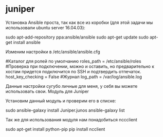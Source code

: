 # juniper
Установка Ansible проста, так как все из коробки (для этой задачи мы использовали ubuntu server 16.04.03):

sudo apt-add-repository ppa:ansible/ansible
sudo apt-get update
sudo apt-get install ansible

Изменим настройки в /etc/ansible/ansible.cfg

#Каталог для ролей по умолчанию
roles_path = /etc/ansible/roles
#Проверка при подключении, можно и оставить, но предварительно к хостам придется подключится по SSH и подтвердить отпечаток.
host_key_checking = False
#Журнал
log_path = /var/log/ansible.log

Данные настройки сугубо личные для меня, у себя вы можете использовать свои.
Модуль для Juniper

Установим данный модуль и проверим его в списке:

sudo ansible-galaxy install Juniper.junos
ansible-galaxy list

Так же для использования модуля нам понадобиться nccclient

sudo apt-get install python-pip
pip install ncclient
